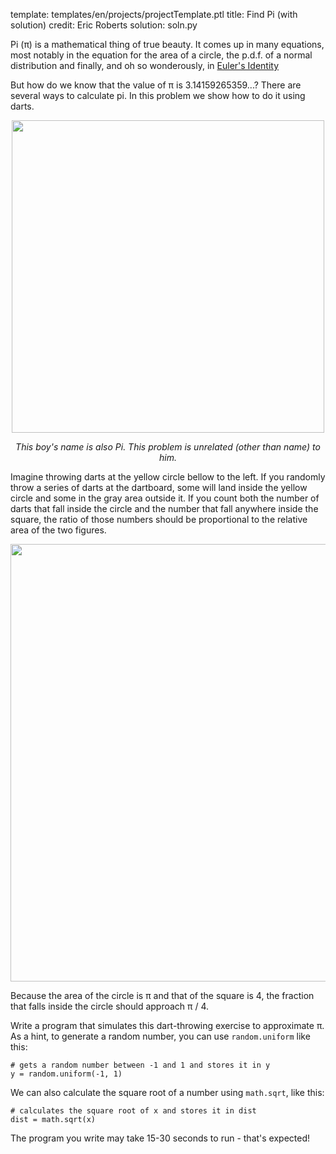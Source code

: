 template: templates/en/projects/projectTemplate.ptl
title: Find Pi (with solution)
credit: Eric Roberts
solution: soln.py

Pi (&pi;) is a mathematical thing of true beauty. It comes up in many equations, most notably in the equation for the area of a circle, the p.d.f. of a normal distribution and finally, and oh so wonderously, in [Euler's Identity](http://en.wikipedia.org/wiki/Euler's_identity)

But how do we know that the value of &pi; is 3.14159265359...? There are several ways to calculate pi. In this problem we show how to do it using darts.

<center>
<img style="width:500px" src="{{pathToRoot}}img/projects/findPi/lifeOfPi.jpg">	
<p style="text-align:center"><i>This boy's name is also Pi. This problem is unrelated (other than name) to him.</i></p>
</center>

Imagine throwing darts at the yellow circle bellow to the left. If you randomly throw a series of darts at the dartboard, some will land inside the yellow circle and some in the gray area outside it. If you count both the number of darts that fall inside the circle and the number that fall anywhere inside the square, the ratio of those numbers should be proportional to the relative area of the two figures.

<center>
<img style="width:700px" src="{{pathToRoot}}img/projects/findPi/darts.png">	
</center>


Because the area of the circle is &pi; and that of the square is 4, the fraction that falls inside the circle should approach &pi; / 4.

Write a program that simulates this dart-throwing exercise to approximate &pi;.  As a hint, to generate a random number, you can use `random.uniform` like this:

```
# gets a random number between -1 and 1 and stores it in y
y = random.uniform(-1, 1)
```

We can also calculate the square root of a number using `math.sqrt`, like this:

```
# calculates the square root of x and stores it in dist
dist = math.sqrt(x)
```

The program you write may take 15-30 seconds to run - that's expected!
